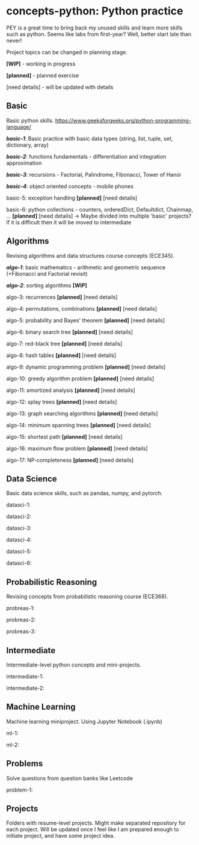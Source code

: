 # **concepts-python: Python practice**
PEY is a great time to bring back my unused skills and learn more skills such as python. Seems like labs from first-year? Well, better start late than never!

Project topics can be changed in planning stage.

**[WIP]** - working in progress

**[planned]** - planned exercise

[need details] - will be updated with details

## **Basic**
Basic python skills.
https://www.geeksforgeeks.org/python-programming-language/

**_basic-1_**: Basic practice with basic data types (string, list, tuple, set, dictionary, array) 

**_basic-2_**: functions fundamentals - differentiation and integration approximation

**_basic-3_**: recursions - Factorial, Palindrome, Fibonacci, Tower of Hanoi

**_basic-4_**: object oriented concepts - mobile phones

basic-5: exception handling **[planned]** [need details]

basic-6: python collections - counters, orderedDict, Defaultdict, Chainmap, ... **[planned]** [need details] -> Maybe divided into multiple 'basic' projects? If it is difficult then it will be moved to intermediate

## **Algorithms**
Revising algorithms and data structures course concepts (ECE345).

**_algo-1_**: basic mathematics - arithmetic and geometric sequence (+Fibonacci and Factorial revisit) 

**_algo-2_**: sorting algorithms **[WIP]**

algo-3: recurrences **[planned]** [need details] 

algo-4: permutations, combinations **[planned]** [need details]

algo-5: probability and Bayes' theorem **[planned]** [need details]

algo-6: binary search tree **[planned]** [need details]

algo-7: red-black tree **[planned]** [need details]

algo-8: hash tables **[planned]** [need details]

algo-9: dynamic programming problem **[planned]** [need details]

algo-10: greedy algorithm problem **[planned]** [need details]

algo-11: amortized analysis **[planned]** [need details]

algo-12: splay trees **[planned]** [need details]

algo-13: graph searching algorithms **[planned]** [need details]

algo-14: minimum spanning trees **[planned]** [need details]

algo-15: shortest path **[planned]** [need details]

algo-16: maximum flow problem **[planned]** [need details]

algo-17: NP-completeness **[planned]** [need details]

## **Data Science**
Basic data science skills, such as pandas, numpy, and pytorch.

datasci-1: 

datasci-2: 

datasci-3:

datasci-4:

datasci-5:

datasci-6:

## **Probabilistic Reasoning**
Revising concepts from probabilistic reasoning course (ECE368).

probreas-1:

probreas-2:

probreas-3:

## **Intermediate**
Intermediate-level python concepts and mini-projects.

intermediate-1: 

intermediate-2: 

## **Machine Learning**
Machine learning miniproject. Using Jupyter Notebook (.ipynb)

ml-1:

ml-2:

## **Problems**
Solve questions from question banks like Leetcode

problem-1:

## **Projects**
Folders with resume-level projects. Might make separated repository for each project. Will be updated once I feel like I am prepared enough to initiate project, and have some project idea.